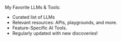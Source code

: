 My Favorite LLMs & Tools:
- Curated list of LLMs
- Relevant resources: APIs, playgrounds, and more.
- Feature-Specific AI Tools.
- Regularly updated with new discoveries!
